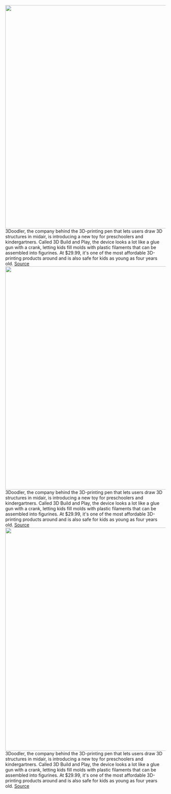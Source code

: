 <img src='' width='700px' /><br/>
3Doodler, the company behind the 3D-printing pen that lets users draw 3D structures in midair, is introducing a new toy for preschoolers and kindergartners. Called 3D Build and Play, the device looks a lot like a glue gun with a crank, letting kids fill molds with plastic filaments that can be assembled into figurines. At $29.99, it's one of the most affordable 3D-printing products around and is also safe for kids as young as four years old.
<a href='https://www.theverge.com/2020/2/20/21135202/3doodler-3d-printer-build-play-toy-fair-2020'> Source <a/><img src='' width='700px' /><br/>
3Doodler, the company behind the 3D-printing pen that lets users draw 3D structures in midair, is introducing a new toy for preschoolers and kindergartners. Called 3D Build and Play, the device looks a lot like a glue gun with a crank, letting kids fill molds with plastic filaments that can be assembled into figurines. At $29.99, it's one of the most affordable 3D-printing products around and is also safe for kids as young as four years old.
<a href='https://www.theverge.com/2020/2/20/21135202/3doodler-3d-printer-build-play-toy-fair-2020'> Source <a/><img src='' width='700px' /><br/>
3Doodler, the company behind the 3D-printing pen that lets users draw 3D structures in midair, is introducing a new toy for preschoolers and kindergartners. Called 3D Build and Play, the device looks a lot like a glue gun with a crank, letting kids fill molds with plastic filaments that can be assembled into figurines. At $29.99, it's one of the most affordable 3D-printing products around and is also safe for kids as young as four years old.
<a href='https://www.theverge.com/2020/2/20/21135202/3doodler-3d-printer-build-play-toy-fair-2020'> Source <a/>